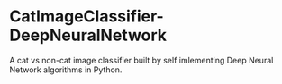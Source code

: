 # CatImageClassifier-DeepNeuralNetwork
A cat vs non-cat image classifier built by self imlementing Deep Neural Network algorithms in Python.  

